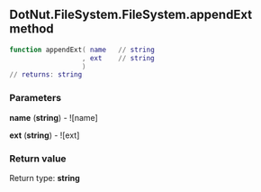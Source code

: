## DotNut.FileSystem.FileSystem.appendExt method


```lua
function appendExt( name   // string
                  , ext    // string
                  )
// returns: string
```


### Parameters

**name** (**string**) - ![name]

**ext** (**string**) - ![ext]

### Return value

Return type: **string**

